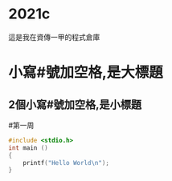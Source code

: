 # 2021c
這是我在資傳一甲的程式倉庫

# 小寫#號加空格,是大標題
## 2個小寫#號加空格,是小標題

#第一周

```c
#include <stdio.h>
int main ()
{
    printf("Hello World\n");
}
```
